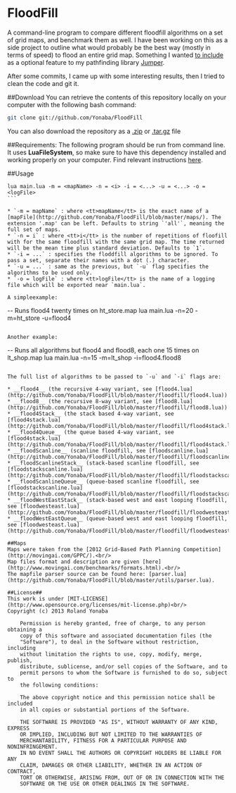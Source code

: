 FloodFill
=========

A command-line program to compare different floodfill algorithms on a set of grid maps, and benchmark them as well.
I have been working on this as a side project to outline what would probably be the best way (mostly in terms of speed)
to flood an entire grid map. Something I wanted [to include](https://github.com/Yonaba/Jumper/issues/3) as a optional feature to my 
pathfinding library [Jumper](https://github.com/Yonaba/Jumper).

After some commits, I came up with some interesting results, then I tried to clean the code and git it.

##Download
You can retrieve the contents of this repository locally on your computer with the following bash command:
```bash
git clone git://github.com/Yonaba/FloodFill
```

You can also download the repository as a [.zip](https://github.com/Yonaba/FloodFill/zipball/master) or [.tar.gz](https://github.com/Yonaba/FloodFill/tarball/master) file

##Requirements:
The following program should be run from command line.
It uses __LuaFileSystem__, so make sure to have this dependency installed and working properly on your computer.
Find relevant instructions [here](http://keplerproject.github.com/luafilesystem/).

##Usage

````
lua main.lua -m = <mapName> -n = <i> -i = <...> -u = <...> -o = <logFile>
```

* `-m = mapName` : where <tt>mapName</tt> is the exact name of a [mapFile](http://github.com/Yonaba/FloodFill/blob/master/maps/). The extension '.map' can be left. Defaults to string `'all'`, meaning the full set of maps.
* `-n = i` : where <tt>i</tt> is the number of repetitions of floofill with for the same floodfill with the same grid map. The time returned will be the mean time plus standard deviation. Defaults to `1`.
* `-i = ...` : specifies the floddfill algorithms to be ignored. To pass a set, separate their names with a dot (.) character.
* `-u = ...` : same as the previous, but `-u` flag specifies the algorithms to be used only.
* `-o = logFile` : where <tt>logFile</tt> is the name of a logging file which will be exported near `main.lua`.

A simpleexample:
````
-- Runs flood4 twenty times on ht_store.map
lua main.lua -n=20 -m=ht_store -u=flood4
````

Another example:
````
-- Runs all algorithms but flood4 and flood8, each one 15 times on lt_shop.map
lua main.lua -n=15 -m=lt_shop -i=flood4.flood8
```

The full list of algorithms to be passed to `-u` and `-i` flags are:

* __flood4__ (the recursive 4-way variant, see [flood4.lua](http://github.com/Yonaba/FloodFill/blob/master/floodfill/flood4.lua))
* __flood8__ (the recursive 8-way variant, see [flood8.lua](http://github.com/Yonaba/FloodFill/blob/master/floodfill/flood8.lua))
* __flood4Stack__ (the stack based 4-way variant, see [flood4stack.lua](http://github.com/Yonaba/FloodFill/blob/master/floodfill/flood4stack.lua))
* __flood4Queue__ (the queue based 4-way variant, see [flood4stack.lua](http://github.com/Yonaba/FloodFill/blob/master/floodfill/flood4stack.lua))
* __floodScanline__ (scanline floodfill, see [floodscanline.lua](http://github.com/Yonaba/FloodFill/blob/master/floodfill/floodscanline.lua))
* __floodScanlineStack__ (stack-based scanline floodfill, see [floodstackscanline.lua](http://github.com/Yonaba/FloodFill/blob/master/floodfill/floodstackscanline.lua))
* __floodScanlineQueue__ (queue-based scanline floodfill, see [floodstackscanline.lua](http://github.com/Yonaba/FloodFill/blob/master/floodfill/floodstackscanline.lua))
* __floodWestEastStack__ (stack-based west and east looping floodfill, see [floodwesteast.lua](http://github.com/Yonaba/FloodFill/blob/master/floodfill/floodwesteast.lua))
* __floodWestEastQueue__ (queue-based west and east looping floodfill, see [floodwesteast.lua](http://github.com/Yonaba/FloodFill/blob/master/floodfill/floodwesteast.lua))

##Maps
Maps were taken from the [2012 Grid-Based Path Planning Competition](http://movingai.com/GPPC/).<br/>
Map files format and description are given [here](http://www.movingai.com/benchmarks/formats.html).<br/>
The mapfile parser source can be found here: [parser.lua](http://github.com/Yonaba/FloodFill/blob/master/utils/parser.lua).

##License##
This work is under [MIT-LICENSE](http://www.opensource.org/licenses/mit-license.php)<br/>
Copyright (c) 2013 Roland Yonaba

    Permission is hereby granted, free of charge, to any person obtaining a
    copy of this software and associated documentation files (the
    "Software"), to deal in the Software without restriction, including
    without limitation the rights to use, copy, modify, merge, publish,
    distribute, sublicense, and/or sell copies of the Software, and to
    permit persons to whom the Software is furnished to do so, subject to
    the following conditions:

    The above copyright notice and this permission notice shall be included
    in all copies or substantial portions of the Software.

    THE SOFTWARE IS PROVIDED "AS IS", WITHOUT WARRANTY OF ANY KIND, EXPRESS
    OR IMPLIED, INCLUDING BUT NOT LIMITED TO THE WARRANTIES OF
    MERCHANTABILITY, FITNESS FOR A PARTICULAR PURPOSE AND NONINFRINGEMENT.
    IN NO EVENT SHALL THE AUTHORS OR COPYRIGHT HOLDERS BE LIABLE FOR ANY
    CLAIM, DAMAGES OR OTHER LIABILITY, WHETHER IN AN ACTION OF CONTRACT,
    TORT OR OTHERWISE, ARISING FROM, OUT OF OR IN CONNECTION WITH THE
    SOFTWARE OR THE USE OR OTHER DEALINGS IN THE SOFTWARE.